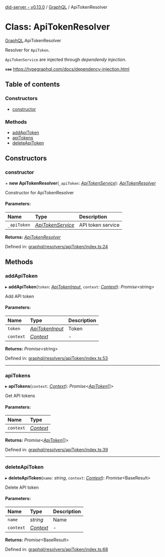 [did-server - v0.13.0](../README.md) / [GraphQL](../modules/graphql.md) / ApiTokenResolver

# Class: ApiTokenResolver

[GraphQL](../modules/graphql.md).ApiTokenResolver

Resolver for `ApiToken`.

`ApiTokenService` are injected through
_dependendy injection_.

**`see`** https://typegraphql.com/docs/dependency-injection.html

## Table of contents

### Constructors

- [constructor](graphql.apitokenresolver.md#constructor)

### Methods

- [addApiToken](graphql.apitokenresolver.md#addapitoken)
- [apiTokens](graphql.apitokenresolver.md#apitokens)
- [deleteApiToken](graphql.apitokenresolver.md#deleteapitoken)

## Constructors

### constructor

\+ **new ApiTokenResolver**(`_apiToken`: [*ApiTokenService*](services.apitokenservice.md)): [*ApiTokenResolver*](graphql.apitokenresolver.md)

Constructor for ApiTokenResolver

#### Parameters:

Name | Type | Description |
:------ | :------ | :------ |
`_apiToken` | [*ApiTokenService*](services.apitokenservice.md) | API token service    |

**Returns:** [*ApiTokenResolver*](graphql.apitokenresolver.md)

Defined in: [graphql/resolvers/apiToken/index.ts:24](https://github.com/Puzzlepart/did/blob/dev/server/graphql/resolvers/apiToken/index.ts#L24)

## Methods

### addApiToken

▸ **addApiToken**(`token`: [*ApiTokenInput*](graphql.apitokeninput.md), `context`: [*Context*](graphql.context.md)): *Promise*<string\>

Add API token

#### Parameters:

Name | Type | Description |
:------ | :------ | :------ |
`token` | [*ApiTokenInput*](graphql.apitokeninput.md) | Token   |
`context` | [*Context*](graphql.context.md) | - |

**Returns:** *Promise*<string\>

Defined in: [graphql/resolvers/apiToken/index.ts:53](https://github.com/Puzzlepart/did/blob/dev/server/graphql/resolvers/apiToken/index.ts#L53)

___

### apiTokens

▸ **apiTokens**(`context`: [*Context*](graphql.context.md)): *Promise*<[*ApiToken*](graphql.apitoken.md)[]\>

Get API tokens

#### Parameters:

Name | Type |
:------ | :------ |
`context` | [*Context*](graphql.context.md) |

**Returns:** *Promise*<[*ApiToken*](graphql.apitoken.md)[]\>

Defined in: [graphql/resolvers/apiToken/index.ts:39](https://github.com/Puzzlepart/did/blob/dev/server/graphql/resolvers/apiToken/index.ts#L39)

___

### deleteApiToken

▸ **deleteApiToken**(`name`: *string*, `context`: [*Context*](graphql.context.md)): *Promise*<BaseResult\>

Delete API token

#### Parameters:

Name | Type | Description |
:------ | :------ | :------ |
`name` | *string* | Name   |
`context` | [*Context*](graphql.context.md) | - |

**Returns:** *Promise*<BaseResult\>

Defined in: [graphql/resolvers/apiToken/index.ts:68](https://github.com/Puzzlepart/did/blob/dev/server/graphql/resolvers/apiToken/index.ts#L68)
